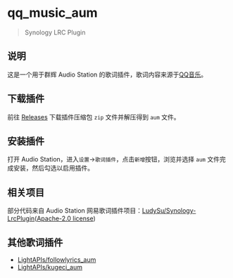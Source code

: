 # qq_music_aum

> Synology LRC Plugin

## 说明

这是一个用于群辉 Audio Station 的歌词插件，歌词内容来源于[QQ音乐](https://y.qq.com/)。

## 下载插件

前往 [Releases](https://github.com/LightAPIs/qq_music_aum/releases/latest) 下载插件压缩包 `zip` 文件并解压得到 `aum` 文件。

## 安装插件

打开 Audio Station，进入`设置`→`歌词插件`，点击`新增`按钮，浏览并选择 `aum` 文件完成安装，然后勾选以启用插件。

## 相关项目

部分代码来自 Audio Station 网易歌词插件项目：[LudySu/Synology-LrcPlugin](https://github.com/LudySu/Synology-LrcPlugin)([Apache-2.0 license](https://github.com/LudySu/Synology-LrcPlugin/blob/master/LICENSE))

## 其他歌词插件

- [LightAPIs/followlyrics_aum](https://github.com/LightAPIs/followlyrics_aum)
- [LightAPIs/kugeci_aum](https://github.com/LightAPIs/kugeci_aum)
